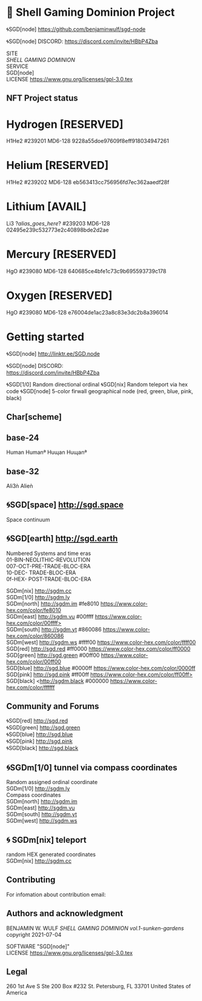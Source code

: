 # 🐚 Shell Gaming Dominion Project

🌀SGD[node]
https://github.com/benjaminwulf/sgd-node

🌀SGD[node] DISCORD:
https://discord.com/invite/HBbP4Zba

SITE</br>
*SHELL GAMING DOMINION*<br>
SERVICE<br>
SGD[node]<br>
LICENSE
https://www.gnu.org/licenses/gpl-3.0.tex

## NFT Project status
# Hydrogen [RESERVED]
H1He2
#239201
MD6-128
9228a55doe97609f8eff918034947261

# Helium [RESERVED]
H1He2
#239202
MD6-128
eb563413cc756956fd7ec362aaedf28f

# Lithium [AVAIL]
Li3
?_alias_goes_here_?
#239203
MD6-128
02495e239c532773e2c40898bde2d2ae

# Mercury [RESERVED]
HgO
#239080
MD6-128
640685ce4bfe1c73c9b695593739c178

# Oxygen [RESERVED]
HgO
#239080
MD6-128
e76004de1ac23a8c83e3dc2b8a396014

# Getting started 
🌀SGD[node]
http://linktr.ee/SGD.node

🌀SGD[node] DISCORD:<br>
https://discord.com/invite/HBbP4Zba <br>

🌀SGD[1/0] Random directional ordinal
🌀SGD[nix] Random teleport via hex code
🌀SGD[node] 5-color firwall geographical node (red, green, blue, pink, black)


## Char[scheme]
## base-24
Human
Humanª
Huɰan
Huɰanª

## base-32
Ali3ǹ
Alieǹ

## 🌀SGD[space] <http://sgd.space>
Space continuum <br>

## 🌀SGD[earth] <http://sgd.earth>
Numbered Systems and time eras <br>
01-BIN-NEOLITHIC-REVOLUTION <br>
007-OCT-PRE-TRADE-BLOC-ERA <br>
10-DEC- TRADE-BLOC-ERA <br>
0f-HEX- POST-TRADE-BLOC-ERA <br>

SGDm[nix] <http://sgdm.cc> <br>
SGDm[1/0] <http://sgdm.ly> <br>
SGDm[north] <http://sgdm.im> #fe8010 <https://www.color-hex.com/color/fe8010> <br>
SGDm[east] <http://sgdm.vu> #00ffff https://www.color-hex.com/color/00ffff> <br>
SGDm[south] <http://sgdm.yt> #860086 <https://www.color-hex.com/color/860086> <br>
SGDm[west] <http://sgdm.ws> #ffff00 <https://www.color-hex.com/color/ffff00> <br>
SGD[red] <http://sgd.red> #ff0000 <https://www.color-hex.com/color/ff0000> <br>
SGD[green] <http://sgd.green> #00ff00 <https://www.color-hex.com/color/00ff00> <br>
SGD[blue]  <http://sgd.blue> #0000ff <https://www.color-hex.com/color/0000ff> <br>
SGD[pink] <http://sgd.pink> #ff00ff  https://www.color-hex.com/color/ff00ff> <br>
SGD[black] <http://sgdm.black #000000 <https://www.color-hex.com/color/ffffff> <br>

## Community and Forums
🌀SGD[red] <http://sgd.red> <br>
🌀SGD[green] <http://sgd.green> <br>
🌀SGD[blue] <http://sgd.blue> <br>
🌀SGD[pink] <http://sgd.pink> <br>
🌀SGD[black] <http://sgd.black> <br>

## 🌀SGDm[1/0] tunnel via compass coordinates
Random assigned ordinal coordinate <br>
SGDm[1/0] <http://sgdm.ly> <br>
Compass coordinates <br>
SGDm[north] <http://sgdm.im> <br>
SGDm[east] <http://sgdm.vu> <br>
SGDm[south] <http://sgdm.yt> <br>
SGDm[west] <http://sgdm.ws><br>

## 🌀 SGDm[nix] teleport
random HEX generated coordinates <br>
SGDm[nix] <http://sgdm.cc>

## Contributing
For infomation about contribution email:

## Authors and acknowledgment
BENJAMIN W. WULF
*SHELL GAMING DOMINION vol.1-sunken-gardens* copyright 2021-07-04

SOFTWARE "SGD[node]" <br>
LICENSE
https://www.gnu.org/licenses/gpl-3.0.tex

## Legal

260 1st Ave S
Ste 200 Box #232
St. Petersburg, FL 33701
United States of America

